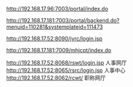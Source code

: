 http://192.168.17.96:7003/portal/index.do

http://192.168.17.181:7003/portal/backend.do?menuid=110281&systemplateid=111473

http://192.168.17.52:8090/jyrc/login.jsp

http://192.168.17.181:7009/mhjcpt/index.do



http://192.168.17.52:8068/rswt/login.jsp    人事网厅
http://192.168.17.52:8065/rsrc/login.jsp     人事中心
http://192.168.17.52:8062/rcwt/               职称网厅



